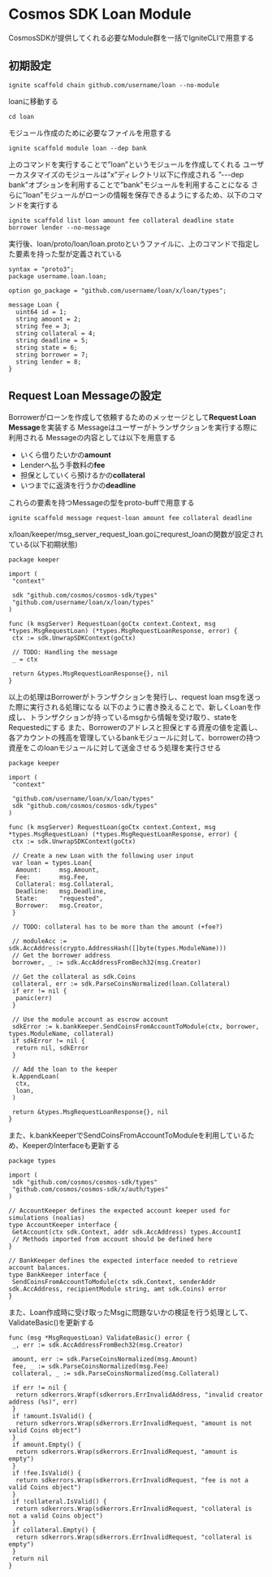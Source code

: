 # Cosmos SDK Loan Module

CosmosSDKが提供してくれる必要なModule群を一括でIgniteCLIで用意する

## 初期設定

```:
ignite scaffold chain github.com/username/loan --no-module
```

loanに移動する

```;
cd loan
```

モジュール作成のために必要なファイルを用意する

```;
ignite scaffold module loan --dep bank
```

上のコマンドを実行することで”loan”というモジュールを作成してくれる
ユーザーカスタマイズのモジュールは”x”ディレクトリ以下に作成される
”---dep bank”オプションを利用することで”bank”モジュールを利用することになる
さらに”loan”モジュールがローンの情報を保存できるようにするため、以下のコマンドを実行する

```;
ignite scaffold list loan amount fee collateral deadline state borrower lender --no-message
```

実行後、loan/proto/loan/loan.protoというファイルに、上のコマンドで指定した要素を持った型が定義されている

```proto:
syntax = "proto3";
package username.loan.loan;

option go_package = "github.com/username/loan/x/loan/types";

message Loan {
  uint64 id = 1;
  string amount = 2; 
  string fee = 3; 
  string collateral = 4; 
  string deadline = 5; 
  string state = 6; 
  string borrower = 7; 
  string lender = 8; 
}
```

## Request Loan Messageの設定

Borrowerがローンを作成して依頼するためのメッセージとして**Request Loan Message**を実装する
Messageはユーザーがトランザクションを実行する際に利用される
Messageの内容としては以下を用意する

* いくら借りたいかの**amount**
* Lenderへ払う手数料の**fee**
* 担保としていくら預けるかの**collateral**
* いつまでに返済を行うかの**deadline**

これらの要素を持つMessageの型をproto-buffで用意する

```;
ignite scaffold message request-loan amount fee collateral deadline
```

x/loan/keeper/msg_server_request_loan.goにrequrest_loanの関数が設定されている(以下初期状態)

```go:
package keeper

import (
 "context"

 sdk "github.com/cosmos/cosmos-sdk/types"
 "github.com/username/loan/x/loan/types"
)

func (k msgServer) RequestLoan(goCtx context.Context, msg *types.MsgRequestLoan) (*types.MsgRequestLoanResponse, error) {
 ctx := sdk.UnwrapSDKContext(goCtx)

 // TODO: Handling the message
 _ = ctx

 return &types.MsgRequestLoanResponse{}, nil
}
```

以上の処理はBorrowerがトランザクションを発行し、request loan msgを送った際に実行される処理になる
以下のように書き換えることで、新しくLoanを作成し、トランザクションが持っているmsgから情報を受け取り、stateをRequestedにする
また、Borrowerのアドレスと担保とする資産の値を定義し、各アカウントの残高を管理しているbankモジュールに対して、borrowerの持つ資産をこのloanモジュールに対して送金させるう処理を実行させる

```go:
package keeper

import (
 "context"

 "github.com/username/loan/x/loan/types"
 sdk "github.com/cosmos/cosmos-sdk/types"
)

func (k msgServer) RequestLoan(goCtx context.Context, msg *types.MsgRequestLoan) (*types.MsgRequestLoanResponse, error) {
 ctx := sdk.UnwrapSDKContext(goCtx)

 // Create a new Loan with the following user input
 var loan = types.Loan{
  Amount:     msg.Amount,
  Fee:        msg.Fee,
  Collateral: msg.Collateral,
  Deadline:   msg.Deadline,
  State:      "requested",
  Borrower:   msg.Creator,
 }

 // TODO: collateral has to be more than the amount (+fee?)

 // moduleAcc := sdk.AccAddress(crypto.AddressHash([]byte(types.ModuleName)))
 // Get the borrower address
 borrower, _ := sdk.AccAddressFromBech32(msg.Creator)

 // Get the collateral as sdk.Coins
 collateral, err := sdk.ParseCoinsNormalized(loan.Collateral)
 if err != nil {
  panic(err)
 }

 // Use the module account as escrow account
 sdkError := k.bankKeeper.SendCoinsFromAccountToModule(ctx, borrower, types.ModuleName, collateral)
 if sdkError != nil {
  return nil, sdkError
 }

 // Add the loan to the keeper
 k.AppendLoan(
  ctx,
  loan,
 )

 return &types.MsgRequestLoanResponse{}, nil
}
```

また、k.bankKeeperでSendCoinsFromAccountToModuleを利用しているため、KeeperのInterfaceも更新する

```go:
package types

import (
 sdk "github.com/cosmos/cosmos-sdk/types"
 "github.com/cosmos/cosmos-sdk/x/auth/types"
)

// AccountKeeper defines the expected account keeper used for simulations (noalias)
type AccountKeeper interface {
 GetAccount(ctx sdk.Context, addr sdk.AccAddress) types.AccountI
 // Methods imported from account should be defined here
}

// BankKeeper defines the expected interface needed to retrieve account balances.
type BankKeeper interface {
 SendCoinsFromAccountToModule(ctx sdk.Context, senderAddr sdk.AccAddress, recipientModule string, amt sdk.Coins) error
}
```

また、Loan作成時に受け取ったMsgに問題ないかの検証を行う処理として、ValidateBasic()を更新する

```go:
func (msg *MsgRequestLoan) ValidateBasic() error {
 _, err := sdk.AccAddressFromBech32(msg.Creator)

 amount, err := sdk.ParseCoinsNormalized(msg.Amount)
 fee, _ := sdk.ParseCoinsNormalized(msg.Fee)
 collateral, _ := sdk.ParseCoinsNormalized(msg.Collateral)

 if err != nil {
  return sdkerrors.Wrapf(sdkerrors.ErrInvalidAddress, "invalid creator address (%s)", err)
 }
 if !amount.IsValid() {
  return sdkerrors.Wrap(sdkerrors.ErrInvalidRequest, "amount is not valid Coins object")
 }
 if amount.Empty() {
  return sdkerrors.Wrap(sdkerrors.ErrInvalidRequest, "amount is empty")
 }
 if !fee.IsValid() {
  return sdkerrors.Wrap(sdkerrors.ErrInvalidRequest, "fee is not a valid Coins object")
 }
 if !collateral.IsValid() {
  return sdkerrors.Wrap(sdkerrors.ErrInvalidRequest, "collateral is not a valid Coins object")
 }
 if collateral.Empty() {
  return sdkerrors.Wrap(sdkerrors.ErrInvalidRequest, "collateral is empty")
 }
 return nil
}
```
